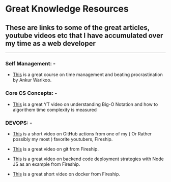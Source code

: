 # Great Knowledge Resources

## These are links to some of the great articles, youtube videos etc that I have accumulated over my time as a web developer

----------

### Self Management: -

- [This](https://courses.ankurwarikoo.com/) is a great course on time management and beating procrastination by Ankur Warikoo.

### Core CS Concepts: -

- [This](https://www.youtube.com/watch?v=4PdegmlQ-x0) is a great YT video on understanding Big-O Notation and how to algorithem time complexity is measured

### DEVOPS: -

- [This](https://www.youtube.com/watch?v=eB0nUzAI7M8) is a short video on GitHub actions from one of my ( Or Rather possibly my most ) favorite youtubers, Fireship.

- [This](https://www.youtube.com/watch?v=ecK3EnyGD8o) is a great video on git from Fireship.

- [This](https://www.youtube.com/watch?v=uEVmD6n8Il0) is a great video on backend code deployment strategies with Node JS as an example from Fireship.

- [This](https://www.youtube.com/watch?v=gAkwW2tuIqE) is a great short video on docker from Fireship.
